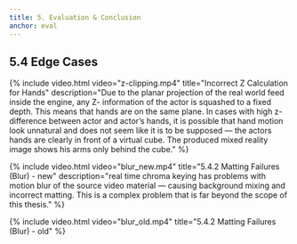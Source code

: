```yaml
---
title: 5. Evaluation & Conclusion
anchor: eval
---
```


## 5.4 Edge Cases


{% include video.html video="z-clipping.mp4" title="Incorrect Z Calculation for Hands"
   description="Due to the planar projection of the real world feed inside the
   engine, any Z- information of the actor is squashed to a fixed depth.
   This means that hands are on the same plane. In cases with high z-difference
   between actor and actor’s hands, it is possible that hand motion look
   unnatural and does not seem like it is to be supposed — the actors hands are
   clearly in front of a virtual cube. The produced mixed reality image shows
   his arms only behind the cube."
%}

{% include video.html video="blur_new.mp4" title="5.4.2 Matting Failures (Blur) - new"
   description="real time chroma keying has problems with motion blur of the
   source video material — causing background mixing and incorrect matting.
   This is a complex problem that is far beyond the scope of this thesis."
%}

{% include video.html video="blur_old.mp4" title="5.4.2 Matting Failures (Blur) - old"
%}